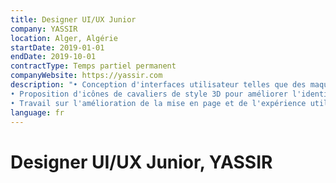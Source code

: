 ```yaml
---
title: Designer UI/UX Junior
company: YASSIR
location: Alger, Algérie
startDate: 2019-01-01
endDate: 2019-10-01
contractType: Temps partiel permanent
companyWebsite: https://yassir.com
description: "• Conception d'interfaces utilisateur telles que des maquettes, des flux d'utilisateur, des wireframes et des prototypes interactifs pour communiquer des idées de design (utilisation de Sketch et Principle)
• Proposition d'icônes de cavaliers de style 3D pour améliorer l'identité visuelle de l'interface utilisateur (utilisation de 3ds Max, Vray, Sketch et Photoshop)
• Travail sur l'amélioration de la mise en page et de l'expérience utilisateur globale de l'application mobile pour les cavaliers (utilisation de Sketch et Principle)"
language: fr
---
```


# Designer UI/UX Junior, YASSIR